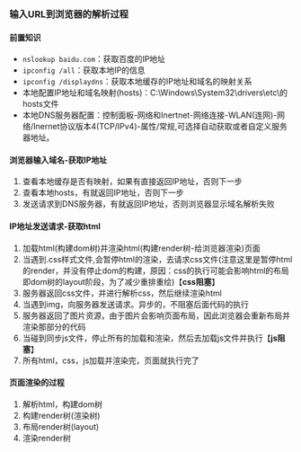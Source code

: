 ### 输入URL到浏览器的解析过程

#### 前置知识

- `nslookup baidu.com`：获取百度的IP地址
- `ipconfig /all`：获取本地IP的信息
- `ipconfig /displaydns`：获取本地缓存的IP地址和域名的映射关系
- 本地配置IP地址和域名映射(hosts)：C:\Windows\System32\drivers\etc\的hosts文件
- 本地DNS服务器配置：控制面板-网络和Inertnet-网络连接-WLAN(连网)-网络/Inernet协议版本4(TCP/IPv4)-属性/常规,可选择自动获取或者自定义服务器地址。

#### 浏览器输入域名-获取IP地址

1. 查看本地缓存是否有映射，如果有直接返回IP地址，否则下一步
2. 查看本地hosts，有就返回IP地址，否则下一步
3. 发送请求到DNS服务器，有就返回IP地址，否则浏览器显示域名解析失败

#### IP地址发送请求-获取html

1. 加载html(构建dom树)并渲染html(构建render树-给浏览器渲染)页面
2. 当遇到.css样式文件,会暂停html的渲染，去请求css文件(注意这里是暂停html的render，并没有停止dom的构建，原因：css的执行可能会影响html的布局即dom树的layout阶段，为了减少重排重绘)【**css阻塞**】
3. 服务器返回css文件，并进行解析css，然后继续渲染html
4. 当遇到img，向服务器发送请求。异步的，不阻塞后面代码的执行
5. 服务器返回了图片资源，由于图片会影响页面布局，因此浏览器会重新布局并渲染那部分的代码
6. 当碰到同步js文件，停止所有的加载和渲染，然后去加载js文件并执行【**js阻塞**】
7. 所有html，css，js加载并渲染完，页面就执行完了

#### 页面渲染的过程

1. 解析html，构建dom树
2. 构建render树(渲染树)
3. 布局render树(layout)
4. 渲染render树